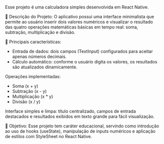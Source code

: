 Esse projeto é uma calculadora simples desenvolvida em React Native.

📌 Descrição do Projeto:
O aplicativo possui uma interface minimalista que permite ao usuário inserir dois valores numéricos e visualizar o resultado das quatro operações matemáticas básicas em tempo real: soma, subtração, multiplicação e divisão.

🔎 Principais características:

- Entrada de dados: dois campos (TextInput) configurados para aceitar apenas números decimais.
- Cálculo automático: conforme o usuário digita os valores, os resultados são atualizados dinamicamente.

Operações implementadas:

- Soma (x + y)
- Subtração (x - y)
- Multiplicação (x * y)
- Divisão (x / y)

Interface simples e limpa: título centralizado, campos de entrada destacados e resultados exibidos em texto grande para fácil visualização.

🎯 Objetivo:
Esse projeto tem caráter educacional, servindo como introdução ao uso de hooks (useState), manipulação de inputs numéricos e aplicação de estilos com StyleSheet no React Native.
